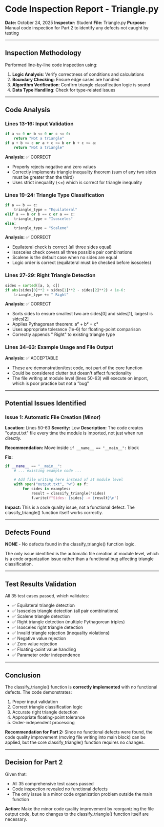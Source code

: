 # Code Inspection Report - Triangle.py

**Date:** October 24, 2025
**Inspector:** Student
**File:** Triangle.py
**Purpose:** Manual code inspection for Part 2 to identify any defects not caught by testing

---

## Inspection Methodology

Performed line-by-line code inspection using:
1. **Logic Analysis**: Verify correctness of conditions and calculations
2. **Boundary Checking**: Ensure edge cases are handled
3. **Algorithm Verification**: Confirm triangle classification logic is sound
4. **Data Type Handling**: Check for type-related issues

---

## Code Analysis

### Lines 13-16: Input Validation
```python
if a <= 0 or b <= 0 or c <= 0:
    return "Not a triangle"
if a + b <= c or a + c <= b or b + c <= a:
    return "Not a triangle"
```

**Analysis:** ✅ CORRECT
- Properly rejects negative and zero values
- Correctly implements triangle inequality theorem (sum of any two sides must be greater than the third)
- Uses strict inequality (<=) which is correct for triangle inequality

### Lines 19-24: Triangle Type Classification
```python
if a == b == c:
    triangle_type = "Equilateral"
elif a == b or b == c or a == c:
    triangle_type = "Isosceles"
else:
    triangle_type = "Scalene"
```

**Analysis:** ✅ CORRECT
- Equilateral check is correct (all three sides equal)
- Isosceles check covers all three possible pair combinations
- Scalene is the default case when no sides are equal
- Logic order is correct (equilateral must be checked before isosceles)

### Lines 27-29: Right Triangle Detection
```python
sides = sorted([a, b, c])
if abs(sides[0]**2 + sides[1]**2 - sides[2]**2) < 1e-6:
    triangle_type += " Right"
```

**Analysis:** ✅ CORRECT
- Sorts sides to ensure smallest two are sides[0] and sides[1], largest is sides[2]
- Applies Pythagorean theorem: a² + b² = c²
- Uses appropriate tolerance (1e-6) for floating-point comparison
- Correctly appends " Right" to existing triangle type

### Lines 34-63: Example Usage and File Output

**Analysis:** ✅ ACCEPTABLE
- These are demonstration/test code, not part of the core function
- Could be considered clutter but doesn't affect functionality
- The file writing at module level (lines 50-63) will execute on import, which is poor practice but not a "bug"

---

## Potential Issues Identified

### Issue 1: Automatic File Creation (Minor)
**Location:** Lines 50-63
**Severity:** Low
**Description:** The code creates "output.txt" file every time the module is imported, not just when run directly.

**Recommendation:** Move inside `if __name__ == "__main__":` block

**Fix:**
```python
if __name__ == "__main__":
    # ... existing example code ...

    # Add file writing here instead of at module level
    with open("output.txt", "w") as f:
        for sides in examples:
            result = classify_triangle(*sides)
            f.write(f"Sides: {sides} -> {result}\n")
```

**Impact:** This is a code quality issue, not a functional defect. The classify_triangle() function itself works correctly.

---

## Defects Found

**NONE** - No defects found in the classify_triangle() function logic.

The only issue identified is the automatic file creation at module level, which is a code organization issue rather than a functional bug affecting triangle classification.

---

## Test Results Validation

All 35 test cases passed, which validates:
- ✅ Equilateral triangle detection
- ✅ Isosceles triangle detection (all pair combinations)
- ✅ Scalene triangle detection
- ✅ Right triangle detection (multiple Pythagorean triples)
- ✅ Isosceles right triangle detection
- ✅ Invalid triangle rejection (inequality violations)
- ✅ Negative value rejection
- ✅ Zero value rejection
- ✅ Floating-point value handling
- ✅ Parameter order independence

---

## Conclusion

The classify_triangle() function is **correctly implemented** with no functional defects. The code demonstrates:

1. Proper input validation
2. Correct triangle classification logic
3. Accurate right triangle detection
4. Appropriate floating-point tolerance
5. Order-independent processing

**Recommendation for Part 2:**
Since no functional defects were found, the code quality improvement (moving file writing into main block) can be applied, but the core classify_triangle() function requires no changes.

---

## Decision for Part 2

Given that:
- All 35 comprehensive test cases passed
- Code inspection revealed no functional defects
- The only issue is a minor code organization problem outside the main function

**Action:** Make the minor code quality improvement by reorganizing the file output code, but no changes to the classify_triangle() function itself are necessary.
